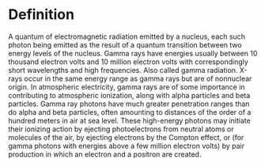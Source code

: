 # Definition

A quantum of electromagnetic radiation emitted by a nucleus, each such
photon being emitted as the result of a quantum transition between two
energy levels of the nucleus. Gamma rays have energies usually between
10 thousand electron volts and 10 million electron volts with
correspondingly short wavelengths and high frequencies. Also called
gamma radiation. X-rays occur in the same energy range as gamma rays but
are of nonnuclear origin. In atmospheric electricity, gamma rays are of
some importance in contributing to atmospheric ionization, along with
alpha particles and beta particles. Gamma ray photons have much greater
penetration ranges than do alpha and beta particles, often amounting to
distances of the order of a hundred meters in air at sea level. These
high-energy photons may initiate their ionizing action by ejecting
photoelectrons from neutral atoms or molecules of the air, by ejecting
electrons by the Compton effect, or (for gamma photons with energies
above a few million electron volts) by pair production in which an
electron and a positron are created.
